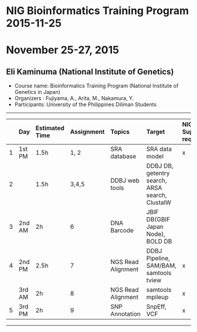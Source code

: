 # NIG Bioinformatics Training Program 2015-11-25
# November 25-27, 2015
## Eli Kaminuma (National Institute of Genetics)

- Course name: Bioinformatics Training  Program (National Institute of Genetics in Japan)
- Organizers : Fujiyama, A., Arita, M., Nakamura, Y.
- Participants: University of the Philippines Diliman Students

----------------------------------------------------

|  | Day   | Estimated Time   | Assignment   | Topics       | Target       | NIG Supercomputer required |
|:--|:-----------|:------------|:-------------|:-------------|:-------------|:-------------|
|1| 1st PM     |        1.5h |   1, 2       | SRA database         | SRA data model      |  x |
|2|            |        1.5h |   3,4,5      | DDBJ web tools | DDBJ DB, getentry search, ARSA search, ClustalW |  |
|3|   2nd AM   |          2h |     6        | DNA Barcode          | JBIF DB(GBIF Japan Node), BOLD DB | |
|4|   2nd PM   |        2.5h |      7       | NGS Read Alignment   |  DDBJ Pipeline, SAM/BAM, samtools tview |x|
| |   3rd AM   |          2h |      8       | NGS Read Alignment   |  samtools mpileup                      |x|
|5|    3rd PM  |          2h |      9       | SNP Annotation       |  SnpEff,  VCF                          |x|




----------------------------------------------------

